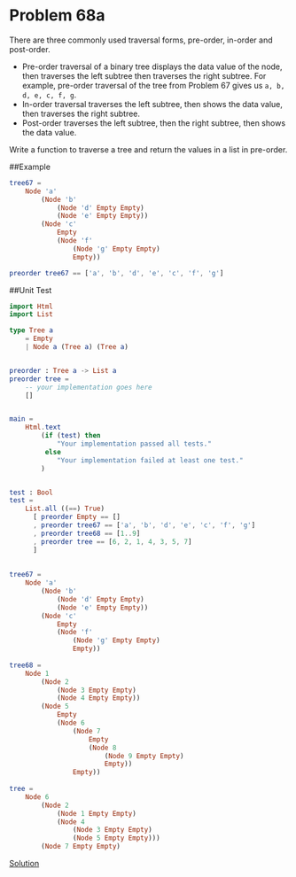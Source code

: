 # Problem 68a

There are three commonly used traversal forms, pre-order, in-order and post-order. 

* Pre-order traversal of a binary tree displays the data value of the node, then traverses the left subtree then traverses the right subtree. For example, pre-order traversal of the tree from Problem 67 gives us ```a, b, d, e, c, f, g```.
* In-order traversal traverses the left subtree, then shows the data value, then traverses the right subtree. 
* Post-order traverses the left subtree, then the right subtree, then shows the data value.

Write a function to traverse a tree and return the values in a list in pre-order.


##Example
```elm
tree67 = 
    Node 'a'
        (Node 'b'
            (Node 'd' Empty Empty)
            (Node 'e' Empty Empty))
        (Node 'c' 
            Empty 
            (Node 'f' 
                (Node 'g' Empty Empty) 
                Empty))

preorder tree67 == ['a', 'b', 'd', 'e', 'c', 'f', 'g'] 
```

##Unit Test
```elm
import Html
import List

type Tree a
    = Empty
    | Node a (Tree a) (Tree a)


preorder : Tree a -> List a
preorder tree =
    -- your implementation goes here
    []


main =
    Html.text
        (if (test) then
            "Your implementation passed all tests."
         else
            "Your implementation failed at least one test."
        )


test : Bool
test =
    List.all ((==) True)
      [ preorder Empty == []
      , preorder tree67 == ['a', 'b', 'd', 'e', 'c', 'f', 'g'] 
      , preorder tree68 == [1..9] 
      , preorder tree == [6, 2, 1, 4, 3, 5, 7] 
      ]
      
      
tree67 = 
    Node 'a'
        (Node 'b'
            (Node 'd' Empty Empty)
            (Node 'e' Empty Empty))
        (Node 'c' 
            Empty 
            (Node 'f' 
                (Node 'g' Empty Empty) 
                Empty))
                
tree68 = 
    Node 1
        (Node 2
            (Node 3 Empty Empty)
            (Node 4 Empty Empty))
        (Node 5 
            Empty 
            (Node 6 
                (Node 7 
                    Empty 
                    (Node 8 
                        (Node 9 Empty Empty) 
                        Empty))
                Empty))
                
tree = 
    Node 6
        (Node 2
            (Node 1 Empty Empty)
            (Node 4 
                (Node 3 Empty Empty) 
                (Node 5 Empty Empty)))
        (Node 7 Empty Empty)

```

[Solution](../s/s68a.md)



